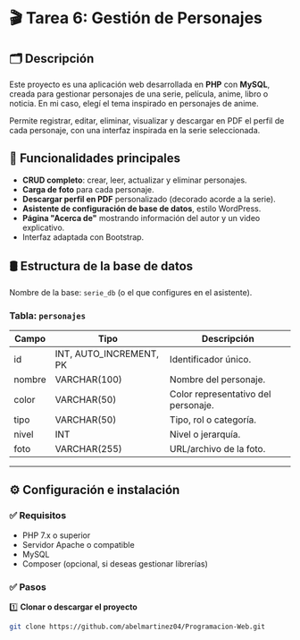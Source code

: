 # 🎬 Tarea 6: Gestión de Personajes

## 🗂️ Descripción

Este proyecto es una aplicación web desarrollada en **PHP** con **MySQL**, creada para gestionar personajes de una serie, película, anime, libro o noticia. En mi caso, elegí el tema inspirado en personajes de anime.  

Permite registrar, editar, eliminar, visualizar y descargar en PDF el perfil de cada personaje, con una interfaz inspirada en la serie seleccionada.

## 🚀 Funcionalidades principales

- **CRUD completo**: crear, leer, actualizar y eliminar personajes.
- **Carga de foto** para cada personaje.
- **Descargar perfil en PDF** personalizado (decorado acorde a la serie).
- **Asistente de configuración de base de datos**, estilo WordPress.
- **Página "Acerca de"** mostrando información del autor y un video explicativo.
- Interfaz adaptada con Bootstrap.

## 🛢️ Estructura de la base de datos

Nombre de la base: `serie_db` (o el que configures en el asistente).

### Tabla: `personajes`

| Campo  | Tipo              | Descripción                                      |
|----------|-------------------|--------------------------------------------------|
| id       | INT, AUTO_INCREMENT, PK | Identificador único.                  |
| nombre   | VARCHAR(100)     | Nombre del personaje.                           |
| color    | VARCHAR(50)      | Color representativo del personaje.            |
| tipo     | VARCHAR(50)      | Tipo, rol o categoría.                         |
| nivel    | INT              | Nivel o jerarquía.                             |
| foto     | VARCHAR(255)     | URL/archivo de la foto.                        |

---

## ⚙️ Configuración e instalación

### ✅ Requisitos

- PHP 7.x o superior
- Servidor Apache o compatible
- MySQL
- Composer (opcional, si deseas gestionar librerías)

### ✅ Pasos

1️⃣ **Clonar o descargar el proyecto**

```bash
git clone https://github.com/abelmartinez04/Programacion-Web.git
